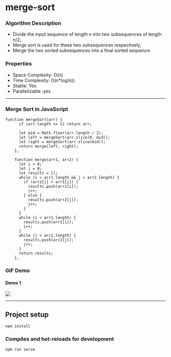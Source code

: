 # merge-sort

### Algorithm Description
- Divide the input sequence of length n into two subsequences of length n/2;
- Merge sort is used for these two subsequences respectively;
- Merge the two sorted subsequences into a final sorted sequence.

### Properties
- Space Complexity: O(n)
- Time Complexity: O(n*log(n))
- Stable: Yes
- Parallelizable :yes 

---

### Merge Sort in JavaScript

```
function mergeSort(arr) {
      if (arr.length <= 1) return arr;

      let mid = Math.floor(arr.length / 2);
      let left = mergeSort(arr.slice(0, mid));
      let right = mergeSort(arr.slice(mid));
      return merge(left, right);
    },

    function merge(arr1, arr2) {
      let i = 0;
      let j = 0;
      let results = [];
      while (i < arr1.length && j < arr2.length) {
        if (arr2[j] > arr1[i]) {
          results.push(arr1[i]);
          i++;
        } else {
          results.push(arr2[j]);
          j++;
        }
      }
      while (i < arr1.length) {
        results.push(arr1[i]);
        i++;
      }
      while (j < arr2.length) {
        results.push(arr2[j]);
        j++;
      }
      return results;
    },
```
### GIF Demo

#### Demo 1
<img src="https://github.com/AlanTeeWeiLoon/10BestSortingAlgorithms/blob/main/selection-sort/public/Images/Merge-Sort.gif" />

---

## Project setup
```
npm install
```

### Compiles and hot-reloads for development
```
npm run serve
```


